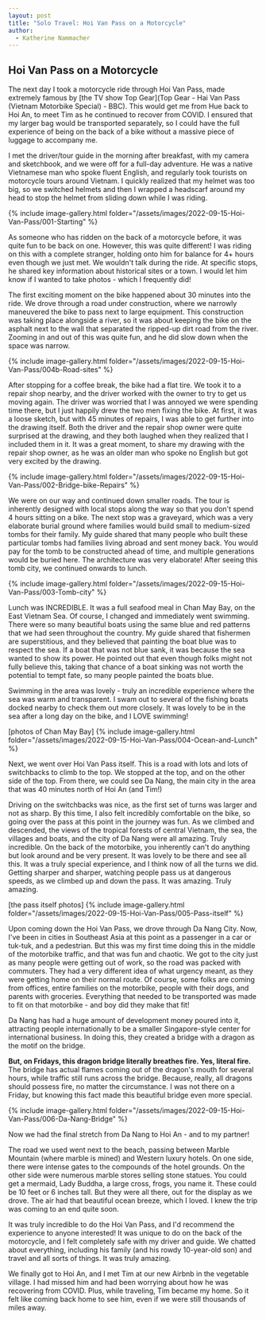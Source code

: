 ```yaml
---
layout: post
title: "Solo Travel: Hoi Van Pass on a Motorcycle"
author:
  - Katherine Nammacher
---
```


## Hoi Van Pass on a Motorcycle
The next day I took a motorcycle ride through Hoi Van Pass, made extremely famous by [the TV show Top Gear](Top Gear - Hai Van Pass (Vietnam Motorbike Special) - BBC). This would get me from Hue back to Hoi An, to meet Tim as he continued to recover from COVID. I ensured that my larger bag would be transported separately, so I could have the full experience of being on the back of a bike without a massive piece of luggage to accompany me. 

I met the driver/tour guide in the morning after breakfast, with my camera and sketchbook, and we were off for a full-day adventure. He was a native Vietnamese man who spoke fluent English, and regularly took tourists on motorcycle tours around Vietnam. I quickly realized that my helmet was too big, so we switched helmets and then I wrapped a headscarf around my head to stop the helmet from sliding down while I was riding. 

{% include image-gallery.html folder="/assets/images/2022-09-15-Hoi-Van-Pass/001-Starting" %}

As someone who has ridden on the back of a motorcycle before, it was quite fun to be back on one. However, this was quite different! I was riding on this with a complete stranger, holding onto him for balance for 4+ hours even though we just met. We wouldn't talk during the ride. At specific stops, he shared key information about historical sites or a town. I would let him know if I wanted to take photos - which I frequently did! 

The first exciting moment on the bike happened about 30 minutes into the ride. We drove through a road under construction, where we narrowly maneuvered the bike to pass next to large equipment. This construction was taking place alongside a river, so it was about keeping the bike on the asphalt next to the wall that separated the ripped-up dirt road from the river. Zooming in and out of this was quite fun, and he did slow down when the space was narrow. 

{% include image-gallery.html folder="/assets/images/2022-09-15-Hoi-Van-Pass/004b-Road-sites" %}


After stopping for a coffee break, the bike had a flat tire. We took it to a repair shop nearby, and the driver worked with the owner to try to get us moving again. The driver was worried that I was annoyed we were spending time there, but I just happily drew the two men fixing the bike. At first, it was a loose sketch, but with 45 minutes of repairs, I was able to get further into the drawing itself. Both the driver and the repair shop owner were quite surprised at the drawing, and they both laughed when they realized that I included them in it. It was a great moment, to share my drawing with the repair shop owner, as he was an older man who spoke no English but got very excited by the drawing. 

{% include image-gallery.html folder="/assets/images/2022-09-15-Hoi-Van-Pass/002-Bridge-bike-Repairs" %}


We were on our way and continued down smaller roads. The tour is inherently designed with local stops along the way so that you don't spend 4 hours sitting on a bike. The next stop was a graveyard, which was a very elaborate burial ground where families would build small to medium-sized tombs for their family. My guide shared that many people who built these particular tombs had families living abroad and sent money back. You would pay for the tomb to be constructed ahead of time, and multiple generations would be buried here. The architecture was very elaborate! After seeing this tomb city, we continued onwards to lunch. 

{% include image-gallery.html folder="/assets/images/2022-09-15-Hoi-Van-Pass/003-Tomb-city" %}


Lunch was INCREDIBLE. It was a full seafood meal in Chan May Bay, on the East Vietnam Sea. Of course, I changed and immediately went swimming. There were so many beautiful boats using the same blue and red patterns that we had seen throughout the country. My guide shared that fishermen are superstitious, and they believed that painting the boat blue was to respect the sea. If a boat that was not blue sank, it was because the sea wanted to show its power. He pointed out that even though folks might not fully believe this, taking that chance of a boat sinking was not worth the potential to tempt fate, so many people painted the boats blue. 

Swimming in the area was lovely - truly an incredible experience where the sea was warm and transparent. I swam out to several of the fishing boats docked nearby to check them out more closely. It was lovely to be in the sea after a long day on the bike, and I LOVE swimming!


[photos of Chan May Bay]
{% include image-gallery.html folder="/assets/images/2022-09-15-Hoi-Van-Pass/004-Ocean-and-Lunch" %}


Next, we went over Hoi Van Pass itself. This is a road with lots and lots of switchbacks to climb to the top. We stopped at the top, and on the other side of the top. From there, we could see Da Nang, the main city in the area that was 40 minutes north of Hoi An (and Tim!)

Driving on the switchbacks was nice, as the first set of turns was larger and not as sharp. By this time, I also felt incredibly comfortable on the bike, so going over the pass at this point in the journey was fun. As we climbed and descended, the views of the tropical forests of central Vietnam, the sea, the villages and boats, and the city of Da Nang were all amazing. Truly incredible. On the back of the motorbike, you inherently can't do anything but look around and be very present. It was lovely to be there and see all this. It was a truly special experience, and I think now of all the turns we did. Getting sharper and sharper, watching people pass us at dangerous speeds, as we climbed up and down the pass. It was amazing. Truly amazing.

[the pass itself photos]
{% include image-gallery.html folder="/assets/images/2022-09-15-Hoi-Van-Pass/005-Pass-itself" %}


Upon coming down the Hoi Van Pass, we drove through Da Nang City. Now, I've been in cities in Southeast Asia at this point as a passenger in a car or tuk-tuk, and a pedestrian. But this was my first time doing this in the middle of the motorbike traffic, and that was fun and chaotic. We got to the city just as many people were getting out of work, so the road was packed with commuters. They had a very different idea of what urgency meant, as they were getting home on their normal route. Of course, some folks are coming from offices, entire families on the motorbike, people with their dogs, and parents with groceries. Everything that needed to be transported was made to fit on that motorbike - and boy did they make that fit!

Da Nang has had a huge amount of development money poured into it, attracting people internationally to be a smaller Singapore-style center for international business. In doing this, they created a bridge with a dragon as the motif on the bridge.

**But, on Fridays, this dragon bridge literally breathes fire. Yes, literal fire.** The bridge has actual flames coming out of the dragon's mouth for several hours, while traffic still runs across the bridge. Because, really, all dragons should possess fire, no matter the circumstance. I was not there on a Friday, but knowing this fact made this beautiful bridge even more special. 

{% include image-gallery.html folder="/assets/images/2022-09-15-Hoi-Van-Pass/006-Da-Nang-Bridge" %}


Now we had the final stretch from Da Nang to Hoi An - and to my partner! 

The road we used went next to the beach, passing between Marble Mountain (where marble is mined) and Western luxury hotels. On one side, there were intense gates to the compounds of the hotel grounds. On the other side were numerous marble stores selling stone statues. You could get a mermaid, Lady Buddha, a large cross, frogs, you name it. These could be 10 feet or 6 inches tall. But they were all there, out for the display as we drove. The air had that beautiful ocean breeze, which I loved. I knew the trip was coming to an end quite soon. 

It was truly incredible to do the Hoi Van Pass, and I'd recommend the experience to anyone interested! It was unique to do on the back of the motorcycle, and I felt completely safe with my driver and guide. We chatted about everything, including his family (and his rowdy 10-year-old son) and travel and all sorts of things. It was truly amazing. 

We finally got to Hoi An, and I met Tim at our new Airbnb in the vegetable village. I had missed him and had been worrying about how he was recovering from COVID. Plus, while traveling, Tim became my home. So it felt like coming back home to see him, even if we were still thousands of miles away. 


